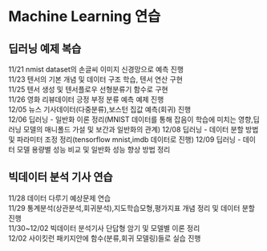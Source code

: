 # Machine Learning 연습
## 딥러닝 예제 복습
11/21 nmist dataset의 손글씨 이미지 신경망으로 예측 진행<br>
11/23 텐서의 기본 개념 및 데이터 구조 학습, 텐서 연산 구현<br>
11/25 텐서 생성 및 텐서플로우 선형분류기 함수로 구현<br>
11/26 영화 리뷰데이터 긍정 부정 분류 예측 예제 진행<br>
12/05 뉴스 기사데이터(다중분류),보스턴 집값 예측(회귀) 진행<br>
12/06 딥러닝 - 일반화 이론 정리(MNIST 데이터를 통해 잡음이 학습에 미치는 영향,딥러닝 모델의 매니폴드 가설 및 보간과 일반화의 관계)
12/08 딥러닝 - 데이터 분할 방법 및 파라미터 조정 정리(tensorflow mnist,imdb 데이터로 진행)
12/09 딥러닝 - 데이터 모델 용량별 성능 비교 및  일반화 성능 향상 방법 정리

## 빅데이터 분석 기사 연습
11/28 데이터 다루기 예상문제 연습<br>
11/29 통계분석(상관분석,회귀분석),지도학습모형,평가지표 개념 정리 및 데이터 분할 진행<br>
11/30~12/02 빅데이터 분석기사 단답형 암기 및 모델별 이론 정리<br>
12/02 사이킷런 패키지안에 함수(분류,회귀 모델링)들로 실습 진행<br>